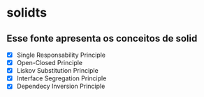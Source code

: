 # solidts

## Esse fonte apresenta os conceitos de solid 

  - [x] Single Responsability Principle
  - [x] Open-Closed Principle
  - [x] Liskov Substitution Principle
  - [x] Interface Segregation Principle
  - [x] Dependecy Inversion Principle
